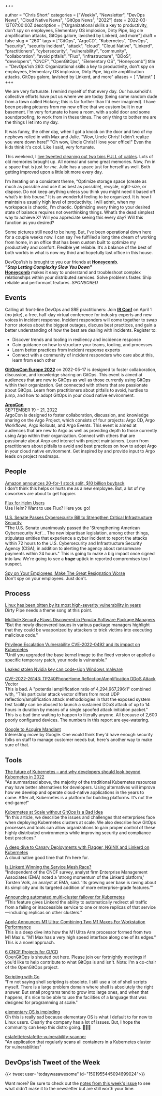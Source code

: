 +++

author = "Chris Short"
categories = ["Weekly", "Newsletter", "DevOps News", "Cloud Native News", "GitOps News", "2022"]
date = 2022-03-13T07:00:00Z
description = ["Organizational skills a key to productivity, don't spy on employees, Elementary OS implosion, Dirty Pipe, big ole amplification attacks, GitOps galore, lavished by Linkerd, and more"]
draft = false
slug = "260"
tags = ["GitOps", "ArgoCD", "Kubernetes", "DevOps", "security", "security incident", "attack", "cloud", "Cloud Native", "Linkerd", "practitioners", "cybersecurity", "vulnerability", "community", "collaboration", "avoid pitfalls", "Flux", "infrastructure", "DDoS", "developers", "CNCF", "OpenGitOps", "Elementary OS", "Honeycomb"]
title = "DevOps'ish 260: Organizational skills a key to productivity, don't spy on employees, Elementary OS implosion, Dirty Pipe, big ole amplification attacks, GitOps galore, lavished by Linkerd, and more"
aliases = [
    "/latest"
]
+++

We are very fortunate. I remind myself of that every day. Our household's collective efforts have put us where we are today (being some random dude from a town called Hickory; this is far further than I'd ever imagined). I have been posting pictures from my new office that we custom built in our basement. I'm very fortunate to have a room, with a solid door and some soundproofing, to work from in these times. The only thing to bother me are the things I let into my day.

It was funny, the other day, when I got a knock on the door and two of my nephews rolled in with Max and Julie. "Wow, Uncle Chris! I didn't realize you were down here!" "Oh wow, Uncle Chris! I love your office!" Even the kids think it's cool. Like I said, very fortunate.

This weekend, I [live tweeted cleaning out two bins FULL of cables](https://twitter.com/ChrisShort/status/1502649910415474688?utm_campaign=devopsish&utm_source=newsletter&utm_medium=text). Lots of old memories brought up. All normal and some great memories. Now, I'm in a space that is just for *me*. Julie has a space just for herself as well. Both getting improved upon a little bit more every day.

I’m iterating on a consistent theme, “Optimize storage space (create as much as possible and use it as best as possible), recycle, right-size, or dispose. Do not keep anything unless you think you might need it based off what’s *in this house*.” It is an wonderful feeling to be organized. It is how I maintain a usually high level of productivity. I will admit, when my workspace is chaotic, I’m chaotic. Optimizing every thing to your desired state of balance requires not overthinking things. What’s the dead simplest way to achieve X? Will you appreciate seeing this every day? Will this function as you desired?

Some pictures still need to be hung. But, I’ve been operational down here for a couple weeks now. I can say I’ve fulfilled a long time dream of working from home, in an office that has been custom built to optimize my productivity and comfort. Flexible yet reliable. It’s a balance of the best of both worlds in what is now my third and hopefully last office in this house.

DevOps'ish is brought to you our friends at [**Honeycomb**](https://ui.honeycomb.io/signup?&utm_source=devopsish&utm_medium=newsletter&utm_campaign=ad&utm_content=product-signup).  
***"Stop Letting Complexity Slow You Down"***  
[**Honeycomb**](https://ui.honeycomb.io/signup?&utm_source=devopsish&utm_medium=newsletter&utm_campaign=ad&utm_content=product-signup) makes it easy to understand and troubleshoot complex relationships within your distributed services. Solve problems faster. Ship reliable and performant features. *SPONSORED*

## Events

Calling all front-line DevOps and SRE practitioners: Join [**IR Conf**](https://www.irconf.io/?utm_source=newsletter&utm_medium=258&utm_campaign=devopsish) on April 1 (no joke), a free, half-day virtual conference for industry experts and new voices in incident response. Incident responders will come together to swap horror stories about the biggest outages, discuss best practices, and gain a better understanding of how the best are dealing with incidents. Register to:

* Discover trends and tooling in resiliency and incidence response
* Gain guidance on how to structure your teams, tooling, and processes
* Learn better practices from incident response experts
* Connect with a community of incident responders who care about this, learn from each other

[**GitOpsCon Europe 2022**](https://events.linuxfoundation.org/gitopscon-europe/?utm_source=newsletter&utm_medium=258&utm_campaign=devopsish) on 2022-05-17 is designed to foster collaboration, discussion, and knowledge sharing on GitOps. This event is aimed at audiences that are new to GitOps as well as those currently using GitOps within their organization. Get connected with others that are passionate about GitOps. Learn from practitioners about pitfalls to avoid, hurdles to jump, and how to adopt GitOps in your cloud native environment.

[**ArgoCon**](https://events.linuxfoundation.org/argocon/)  
SEPTEMBER 19 – 21, 2022  
ArgoCon is designed to foster collaboration, discussion, and knowledge sharing on the Argo Project, which consists of four projects: Argo CD, Argo Workflows, Argo Rollouts, and Argo Events. This event is aimed at audiences that are new to Argo as well as providing depth to those currently using Argo within their organization. Connect with others that are passionate about Argo and interact with project maintainers. Learn from practitioners about pitfalls to avoid and best practices on how to adopt Argo in your cloud native environment. Get inspired by and provide input to Argo leads on project roadmaps.

## People

[Amazon announces 20-for-1 stock split, $10 billion buyback](https://www.cnbc.com/2022/03/09/amazon-announces-20-for-1-stock-split-10-billion-buyback.html)  
I don't think this helps or hurts me as a new employee. But, a lot of my coworkers are about to get happier.

[Flux for Helm Users](https://youtu.be/r_vKf5l1D1M)  
Use Helm? Want to use Flux? Here you go!

[U.S. Senate Passes Cybersecurity Bill to Strengthen Critical Infrastructure Security](https://thehackernews.com/2022/03/us-senate-passes-cybersecurity-bill-to.html)  
"The U.S. Senate unanimously passed the 'Strengthening American Cybersecurity Act'... The new bipartisan legislation, among other things, stipulates entities that experience a cyber incident to report the attacks within 72 hours to the U.S. Cybersecurity and Infrastructure Security Agency (CISA), in addition to alerting the agency about ransomware payments within 24 hours." This is going to make a big impact once signed into law. We're going to see a ***huge*** uptick in reported compromises too I suspect.

[Spy on Your Employees, Make The Great Resignation Worse](https://news.crunchbase.com/news/great-resignation-worse-employee-retention/)  
Don't spy on your employees. Just don't.

## Process

[Linux has been bitten by its most high-severity vulnerability in years](https://arstechnica.com/information-technology/2022/03/linux-has-been-bitten-by-its-most-high-severity-vulnerability-in-years/)  
Dirty Pipe needs a theme song at this point.

[Multiple Security Flaws Discovered in Popular Software Package Managers](https://thehackernews.com/2022/03/multiple-security-flaws-discovered-in.html)  
"But the newly discovered issues in various package managers highlight that they could be weaponized by attackers to trick victims into executing malicious code."

[Privilege Escalation Vulnerability CVE-2022-0492 and its impact on Kubernetes](https://www.armosec.io/blog/privilege-escalation-vulnerability-cve-2022-0492-kubernetes/)  
"Until you upgraded the base kernel image to the fixed version or applied a specific temporary patch, your node is vulnerable."

[Leaked stolen Nvidia key can code-sign Windows malware](https://www.theregister.com/2022/03/05/nvidia_stolen_certificate/)

[CVE-2022-26143: TP240PhoneHome Reflection/Amplification DDoS Attack Vector](https://www.akamai.com/blog/security/phone-home-ddos-attack-vector)  
This is bad. A "potential amplification ratio of 4,294,967,296:1" combined with, "This particular attack vector differs from most UDP reflection/amplification attack methodologies in that the exposed system test facility can be abused to launch a sustained DDoS attack of up to 14 hours in duration by means of a single spoofed attack initiation packet." This is a bad time waiting to happen to literally anyone. All because of 2,600 poorly configured devices. The numbers in this report are eye-watering.

[Google to Acquire Mandiant](https://www.mandiant.com/company/press-release/mgc)  
Interesting move by Google. One would think they'd have enough security folks on staff to manage customer needs but, here's another way to make sure of that.

## Tools

[The future of Kubernetes – and why developers should look beyond Kubernetes in 2022](https://www.cncf.io/blog/2022/03/04/the-future-of-kubernetes-and-why-developers-should-look-beyond-kubernetes-in-2022/)  
"As summarized above, the majority of the traditional Kubernetes resources may have better alternatives for developers. Using alternatives will improve how we develop and operate cloud-native applications in the years to come. After all, Kubernetes is a platform for building platforms. It’s not the end-game!"

[Kubernetes at Scale without GitOps Is a Bad Idea](https://thenewstack.io/kubernetes-at-scale-without-gitops-is-a-bad-idea/)  
"In this article, we describe the issues and challenges that enterprises face when deploying Kubernetes clusters at scale. We also describe how GitOps processes and tools can allow organizations to gain proper control of these highly distributed environments while improving security and compliance best practices."

[A deep dive to Canary Deployments with Flagger, NGINX and Linkerd on Kubernetes](https://devopsian.net/posts/kubernetes-canary-deployments/)  
A cloud native good time that I'm here for.

[Is Linkerd Winning the Service Mesh Race?](https://thenewstack.io/is-linkerd-winning-the-service-mesh-race/)  
"Independent of the CNCF survey, analyst firm Enterprise Management Associates (EMA) noted a 'strong momentum of the Linkerd platform,' Torsten Volk, an analyst at EMA, said. 'Its growing user base is raving about its simplicity and its targeted addition of more enterprise-grade features.'"

[Announcing automated multi-cluster failover for Kubernetes](https://linkerd.io/2022/03/09/announcing-automated-multi-cluster-failover-for-kubernetes/)  
"This feature gives Linkerd the ability to automatically redirect all traffic from a failing or inaccessible service to one or more replicas of that service—including replicas on other clusters."

[Apple Announces M1 Ultra: Combining Two M1 Maxes For Workstation Performance](https://www.anandtech.com/show/17306/apple-announces-m1-ultra-combining-two-m1-maxes-for-even-more-performance)  
This is a deep dive into how the M1 Ultra Arm processor formed from two M1 Max's. "M1 Max has a very high speed interface along one of its edges." This is a novel approach.

[6 CNCF Projects for CI/CD](https://containerjournal.com/features/6-cncf-projects-for-ci-cd/)  
[OpenGitOps](https://opengitops.dev/) is shouted out here. Please join our [fortnightly meetings](https://tockify.com/cncf.public.events/detail/401/1647453600000) if you'd like to help contribute to what GitOps is and isn't. Note: I'm a co-chair of the OpenGitOps project.

[Scripting with Go](https://bitfieldconsulting.com/golang/scripting)  
"I'm not saying shell scripting is obsolete. I still use a lot of shell scripts myself. There is a large problem domain where shell is absolutely the right answer. But small programs tend to grow into large ones, and when that happens, it's nice to be able to use the facilities of a language that was designed for programming at scale."

[elementary OS is imploding](https://lunduke.substack.com/p/elementary-os-is-imploding)  
Oh this is really sad because elementary OS is what I default to for new to Linux users. Clearly the company has a lot of issues. But, I hope the community can keep this distro going. 🤞🤞🤞

[estafette/estafette-vulnerability-scanner](https://github.com/estafette/estafette-vulnerability-scanner)  
"An application that regularly scans all containers in a Kubernetes cluster for vulnerabilities"

## DevOps'ish Tweet of the Week

{{< tweet user="todaywasawesome" id="1501955445094699024">}}

Want more? Be sure to check out the [notes from this week's issue](https://devopsish.com/260/notes/) to see what didn't make it to the newsletter but are still worth your time.
